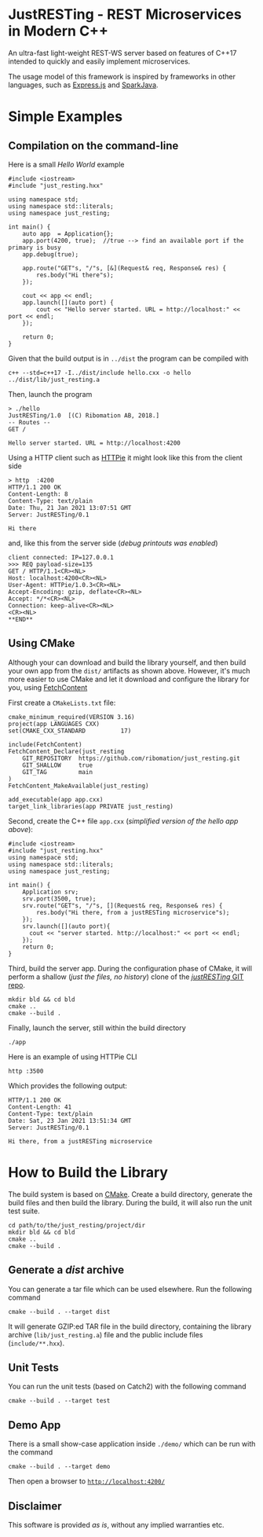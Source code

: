 # JustRESTing - REST Microservices in Modern C++
An ultra-fast light-weight REST-WS server based on features of C++17
intended to quickly and easily implement microservices.

The usage model of this framework is inspired by frameworks in other
languages, such as [Express.js](https://expressjs.com/)  and 
[SparkJava](https://sparkjava.com/).

# Simple Examples
## Compilation on the command-line

Here is a small *Hello World* example

    #include <iostream>
    #include "just_resting.hxx"
    
    using namespace std;
    using namespace std::literals;
    using namespace just_resting;
    
    int main() {
        auto app  = Application{};
        app.port(4200, true);  //true --> find an available port if the primary is busy
        app.debug(true);
    
        app.route("GET"s, "/"s, [&](Request& req, Response& res) {
            res.body("Hi there"s);
        });
    
        cout << app << endl;
        app.launch([](auto port) {
            cout << "Hello server started. URL = http://localhost:" << port << endl;
        });
    
        return 0;
    }

Given that the build output is in `../dist` the program can be compiled with 

    c++ --std=c++17 -I../dist/include hello.cxx -o hello ../dist/lib/just_resting.a

Then, launch the program

    > ./hello
    JustRESTing/1.0  [(C) Ribomation AB, 2018.]
    -- Routes --
    GET /
    
    Hello server started. URL = http://localhost:4200

Using a HTTP client such as [HTTPie](https://httpie.io/) it might look like this from the client side

    > http  :4200
    HTTP/1.1 200 OK
    Content-Length: 8
    Content-Type: text/plain
    Date: Thu, 21 Jan 2021 13:07:51 GMT
    Server: JustRESTing/0.1
    
    Hi there

and, like this from the server side (*debug printouts was enabled*)
    
    client connected: IP=127.0.0.1
    >>> REQ payload-size=135
    GET / HTTP/1.1<CR><NL>
    Host: localhost:4200<CR><NL>
    User-Agent: HTTPie/1.0.3<CR><NL>
    Accept-Encoding: gzip, deflate<CR><NL>
    Accept: */*<CR><NL>
    Connection: keep-alive<CR><NL>
    <CR><NL>
    **END**

## Using CMake 
Although your can download and build the library yourself, and then build your own
app from the `dist/` artifacts as shown above. However, it's much more easier to use 
CMake and let it download and configure the library for you, using
[FetchContent](https://cmake.org/cmake/help/latest/module/FetchContent.html)

First create a `CMakeLists.txt` file:

    cmake_minimum_required(VERSION 3.16)
    project(app LANGUAGES CXX)
    set(CMAKE_CXX_STANDARD          17)
    
    include(FetchContent)
    FetchContent_Declare(just_resting
        GIT_REPOSITORY  https://github.com/ribomation/just_resting.git
        GIT_SHALLOW     true
        GIT_TAG         main
    )
    FetchContent_MakeAvailable(just_resting)
    
    add_executable(app app.cxx)
    target_link_libraries(app PRIVATE just_resting)

Second, create the C++ file `app.cxx` (*simplified version of the hello app above*):

    #include <iostream>
    #include "just_resting.hxx"
    using namespace std;
    using namespace std::literals;
    using namespace just_resting;
    
    int main() {
        Application srv;
        srv.port(3500, true);
        srv.route("GET"s, "/"s, [](Request& req, Response& res) {
            res.body("Hi there, from a justRESTing microservice"s);
        });
        srv.launch([](auto port){
          cout << "server started. http://localhost:" << port << endl;
        });
        return 0;
    }

Third, build the server app. During the configuration phase of CMake, it will perform 
a shallow (*just the files, no history*) clone of the 
[*justRESTing* GIT repo](https://github.com/ribomation/just_resting).

    mkdir bld && cd bld
    cmake ..
    cmake --build .

Finally, launch the server, still within the build directory

    ./app

Here is an example of using HTTPie CLI

    http :3500

Which provides the following output:

    HTTP/1.1 200 OK
    Content-Length: 41
    Content-Type: text/plain
    Date: Sat, 23 Jan 2021 13:51:34 GMT
    Server: JustRESTing/0.1
    
    Hi there, from a justRESTing microservice



# How to Build the Library
The build system is based on [CMake](https://cmake.org/). Create a build directory, generate the
build files and then build the library. During the build, it will also run the unit test suite.

    cd path/to/the/just_resting/project/dir
    mkdir bld && cd bld
    cmake ..
    cmake --build .

## Generate a *dist* archive
You can generate a tar file which can be used elsewhere. Run the following command

    cmake --build . --target dist

It will generate GZIP:ed TAR file in the build directory, containing the library archive
(`lib/just_resting.a`) file and the public include files (`include/**.hxx`).

## Unit Tests
You can run the unit tests (based on Catch2) with the following command

    cmake --build . --target test

## Demo App
There is a small show-case application inside `./demo/` which can be run with the command

    cmake --build . --target demo

Then open a browser to [`http://localhost:4200/`](http://localhost:4200/)

## Disclaimer
This software is provided *as is*, without any implied warranties etc. 



